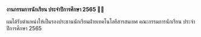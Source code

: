 **งานกรรมการนักเรียน ประจำปีการศึกษา 2565 👨‍🎓**

ผมได้รับตำแหน่งให้เป็นรองประธานนักเรียนฝ่ายเทคโนโลยีสารสนเทศ คณะกรรมการนักเรียน ประจำปีการศึกษา 2565
